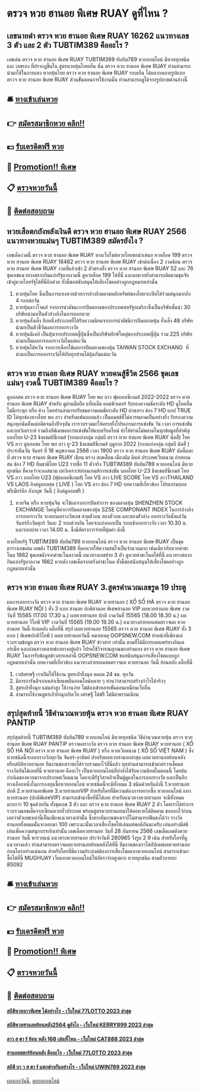 # ตรวจ หวย ฮานอย พิเศษ RUAY ดูที่ไหน ?
## เลขนายดำ ตรวจ หวย ฮานอย พิเศษ RUAY 16262 แนวทางเลข 3 ตัว และ 2 ตัว TUBTIM389 คืออะไร ?
เลขเด่น ตรวจ หวย ฮานอย พิเศษ RUAY TUBTIM389 ทับทิม789 หวยออนไลน์ มีหวยทุกชนิด และ เลขรอง ที่ปรากฏขึ้นใน สูตรหวยหุ้นไทยเย็น นั้น ตรวจ หวย ฮานอย พิเศษ RUAY ท่านสามารถนำมาใช้ในการแทง หวยหุ้นไทย ตรวจ หวย ฮานอย พิเศษ RUAY รอบเย็น ได้หลากหลายรูปแบบ ตรวจ หวย ฮานอย พิเศษ RUAY ส่วนขั้นตอนการใช้งานนั้น ท่านสามารถดูได้จากรูปภาพด้านล่างนี้

## 🛎 [ทางเข้าเล่นหวย](https://bit.ly/3BG5bNw)
## 👉 [สมัครสมาชิกหวย คลิก!!](https://bit.ly/3BG5bNw)
## 💵 [รับเครดิตฟรี หวย](https://bit.ly/3C3mvgS)
## 👑 [Promotion!! พิเศษ](https://bit.ly/3C3mvgS)
## 📋 [ตรวจหวยวันนี้](https://bit.ly/3C3mvgS)
## 📱 [ติดต่อสอบถาม](https://bit.ly/3C3mvgS)

## หวยเสือตกถังพลังเงินดี ตรวจ หวย ฮานอย พิเศษ RUAY 2566 แนวทางหวยแม่นๆ TUBTIM389 สมัครยังไง ?
เลขเด็ดงวดนี้ ตรวจ หวย ฮานอย พิเศษ RUAY ทางเว็บไซต์หวยไทยขอนำเสนอ หวยล็อค 199 ตรวจ หวย ฮานอย พิเศษ RUAY 16462 ตรวจ หวย ฮานอย พิเศษ RUAY เข้าต่อเนื่อง 2 งวดซ้อน ตรวจ หวย ฮานอย พิเศษ RUAY งวดที่แล้วเข้า 2 ตัวตรงทั้ง ตรวจ หวย ฮานอย พิเศษ RUAY 52 และ 76 ชุดเลขแนวทางสลากกินแบ่งรัฐบาลงวดนี้ ดูหวยล็อค 199 ได้ที่นี่ และคอหวยยังสามารถติดตามชุดจับเข้าคู่หวยไทยรัฐได้ที่นี่อีกด้วย ทั้งนี้ขอสนับสนุนให้เสี่ยงโชคอย่างถูกกฎหมายเท่านั้น
1. หวยหุ้นไทย ซึ่งเป็นการแทงหวยด้วยการอ้างอิงตลาดหลักทรัพย์ของไทยจะเปิดให้ร่วมสนุกมากถึง 4 รอบต่อวัน
2. หวยหุ้นดาวโจนส์ จากการนำดัชนะการปิดตลาดของประเทศสหรัฐอเมริกาซึ่งเป็นบริษัทชั้นนำ 30 บริษัทนำมาเป็นตัวอ้างอิงในการออกหวย
3. หวยหุ้นฮั่งเส็ง อีกหนึ่งประเภทที่ได้รับความนิยมจากการนำดัชนีการปิดตลาดหุ้น ฮั่งเส็ง 48 บริษัท นำมาเป็นตัวชี้วัดผลการออกรางวัล
4. หวยหุ้นนิเคอิ เป็นหุ้นจากประเทศญี่ปุ่นซึ่งเป็นบริษัทยักษ์ใหญ่ของประเทศญี่ปุ่น รวม 225 บริษัท นำมาเป็นผลการออกรางวัลในแต่ละวัน
5. หวยหุ้นไต้หวัน จากการเลือกใช้ผลการปิดตลาดของหุ้น TAIWAN STOCK EXCHANG  ที่นำมาเป็นการออกรางวัลให้กับทุกท่านได้ลุ้นกันแต่ละวัน

## ตรวจ หวย ฮานอย พิเศษ RUAY หวยคนสู้ชีวิต 2566 ชุดเลขแม่นๆ งวดนี้ TUBTIM389 คืออะไร ?
ดูบอลสด ตรวจ หวย ฮานอย พิเศษ RUAY ไทย พบ ลาว ฟุตบอลซีเกมส์ 2022-2022 ตรวจ หวย ฮานอย พิเศษ RUAY สำหรับ ดูผ่านมือถือ แท็บเล็ต คอมพิวเตอร์ รับรองความชัดระดับ HD ดูไหลลื่น ไม่มีกระตุก หรือ ค้าง โดยท่านสามารถรับชมความคมชัดระดับ HD ผ่านทาง ช่อง 7 HD แอป TRUE ID ได้ทุกช่องทางไทย พบ ลาว สำหรับแฟนบอลแล้ว เป็นแมตช์ที่ไม่ควรพลาดเป็นอย่างยิ่ง รับรองความสนุกทุกนัดตั้งแต่อดีตจนถึงปัจจุบัน เรารวบรวมมาให้ครบทั้งโปรแกรมการแข่งขัน วัน เวลา การแข่งขัน และบทวิเคราะห์ รวมถึงอัฟเดทผลการแข่งขันให้แบบเรียลไทม์ ทำให้ท่านไม่พลาดในทุกข้อมูลที่สำคัญ
บอลไทย U-23 ชิงแชมป์ซีเกมส์ (รอบแบ่งกลุ่ม กลุ่มบี ตรวจ หวย ฮานอย พิเศษ RUAY นัดสี่)
ไทย VS ลาว
ดูบอลสด ไทย พบ ลาว ยู-23 ชิงแชมป์ซีเกมส์ ฤดูกาล 2022 (รอบแบ่งกลุ่ม กลุ่มบี นัดสี่ ) ประจำคืนวัน จันทร์ ที่ 16 พฤษภาคม 2566 เวลา 1900 ตรวจ หวย ฮานอย พิเศษ RUAY นัดนี้แตะที่ ตรวจ หวย ฮานอย พิเศษ RUAY เธียน ตรวง สเตเดี้ยม เมืองนัม ดินห์ ประเทศเวียดนาม ถ่ายทอดสด ช่อง 7 HD
ทีมชาติไทย U23 รายชื่อ 11 ตัวจริง TUBTIM389 ทับทิม789 หวยออนไลน์ มีหวยทุกชนิด ที่คาดว่าจะลงสนาม
บทวิเคราะห์ก่อนเกมส์การแข่งขัน บอลไทย U-23 ชิงแชมป์ซีเกมส์ ไทย VS ลาว
บอลไทย U23 (ฟุตบอลซีเกมส์) ไทย VS ลาว
LIVE SCORE ไทย VS ลาวTHAILAND VS LAOS
ลิงค์ดูบอลสด ( LIVE ) ไทย VS ลาว
 ช่อง 7 HD 
บทความที่เกี่ยวข้อง
โปรแกรมบอล พรีเมียร์ลีก อังกฤษ วันนี้ ( ลิงค์ดูบอลฟรี )
1. หวยจีน หรือ หวยหุ้นจีน จะใช้ผลจากการปิดทำการ ของตลาดหุ้น SHENZHEN STOCK EXCHANGE โดยดูที่ค่าการปิดตลาดของหุ้น SZSE COMPONANT INDEX ในการอ้างอิงการออกรางวัล จะออกผลรางวัลเลข สามตัวบน สองตัวบน และสองตัวล่าง ออกรางวัลตั้งแต่วันจันทร์ถึงวันศุกร์ วันละ 2 รอบด้วยกัน โดยจะแบ่งออกเป็น รอบเช้าออกรางวัล เวลา 10.30 น. และรอบบ่าย เวลา 14.00 น. ซึ่งมีอัตราการจ่ายที่คุ้มค่า ดังนี้

หวยไทยรัฐ TUBTIM389 ทับทิม789 หวยออนไลน์ ตรวจ หวย ฮานอย พิเศษ RUAY เป็นชุดตารางเลขเด่น เลขดัง TUBTIM389 ที่คอหวยให้ความสนใจเป็นจำนวนมาก เช่นเดียวกับหวยคำชะโนด 1662 ชุดเลขดังจากคำชะโนดงวดนี้ แนวทางเลขท้าย 3 ตัว ดูหวยคำชะโนดได้ที่นี่ แนวทางสลากกินแบ่งรัฐบาลงวด 1662 หวยดัง เลขเด็ดจากตรังคำชะโนด ทั้งนี้ขอสนับสนุนให้เสี่ยงโชคอย่างถูกกฎหมายเท่านั้น

## ตรวจ หวย ฮานอย พิเศษ RUAY 3.สูตรคำนวณเลขรูด 19 ประตู
ผลการออกรางวัล ตรวจ หวย ฮานอย พิเศษ RUAY หวยฮานอย ( XỔ SỐ HÀ ตรวจ หวย ฮานอย พิเศษ RUAY NỘI ) ทั้ง 3 แบบ ฮานอย ปกติฮานอย พิเศษฮานอย VIP
ผลหวยฮานอย พิเศษ งวดวันที่ 15565 (17.00 17.30 น.)
ผลหวยฮานอย ปกติ งวดวันที่ 15565 (18.00 18.30 น.)
ผลหวยฮานอย วีไอพี VIP งวดวันที่ 15565 (19.00 19.30 น.)
 แนวทางถ่ายทอดสดตรวจผล หวยฮานอย วันนี้ ย้อนหลัง คลิ๊กที่นี่ 
สรุป ผลหวยฮานอย 15565 ตรวจ หวย ฮานอย พิเศษ RUAY ทั้ง 3 แบบ ( พิเศษปกติวีไอพี ) ผลหวยฮานอยวันนี้
หมายเหตุ OOPSNEW.COM ทำหน้าที่เพียงแค่รวบรวมข้อมูล ตรวจ หวย ฮานอย พิเศษ RUAY ข่าวสาร เท่านั้น ตามที่ได้มีการเผยแพร่ทางอินเตอร์เน็ท และผ่านทางหลายช่องทางอยู่แล้ว โปรดใช้วิจารณญาณของท่านเอง ตรวจ หวย ฮานอย พิเศษ RUAY ในการรับข้อมูลข่าวสารเหล่านี้ OOPSNEW.COM ขอสนับสนุนการเสี่ยงโชคแบบถูกกฎหมายเท่านั้น
บทความที่เกี่ยวข้อง
แนวทางถ่ายทอดสดตรวจผล หวยฮานอย วันนี้ ย้อนหลัง คลิ๊กที่นี่
1. เวปเศรษฐี เราเปิดให้ใช้งาน สูตรเป่ายิ้งฉุบ ตลอด 24 ชม. ทุกวัน
2. มีการการันตีจากเหล่าเซียนพนันออนไลน์หลาย ๆ ท่านว่าสามารถสร้างกำไรได้จริงๆ
3. สูตรเป่ายิ้งฉุบ แม่นยำสูง ใช้งานง่าย ไม่ต้องเข้าหลายขั้นตอนเหมือนเว็บอื่น
4. สามารถใช้งานสูตรเป่ายิงฉุบกับเว็บ เศรษฐี ได้ฟรี ไม่มีค่าธรรมเนียม

## สรุปสุดท้ายนี้ วิธีคํานวณหวยหุ้น ตรวจ หวย ฮานอย พิเศษ RUAY PANTIP
สรุปสุดท้ายนี้ TUBTIM389 ทับทิม789 หวยออนไลน์ มีหวยทุกชนิด วิธีคํานวณหวยหุ้น ตรวจ หวย ฮานอย พิเศษ RUAY PANTIP ตรวจผลรางวัล ตรวจ หวย ฮานอย พิเศษ RUAY หวยฮานอย ( XỔ SỐ HÀ NỘI ตรวจ หวย ฮานอย พิเศษ RUAY ) หรือ หวยเวียดนาม ( XỔ SỐ VIỆT NAM ) ซึ่งหวยชนิดนี้จะออกรางวัลทุกวัน จันทร์-อาทิตย์ สำหรับผลหวยฮานอยล่าสุด ผลหวยฮานอยย้อนหลัง หรือสถิติหวยอานอย ทีมงานของเราขอได้รวบรวมมาไว้ที่นี่แล้ว ทุกท่านสามารถเข้ามาตรวจเช็คผลรางวัลกันได้เลยที่นี่
หวยฮานอย คืออะไร เป็นหวยออนไลน์ที่กำลังได้รับความนิยมในตอนนี้ โดยต้นกำเนิดของหวยมาจากประเทศเวียดนาม โดยจะมีรัฐวิสาหกิจเป็นผู้ดูแลในการออกรางวัล และเป็นอีกทางเลือกหนึ่งในการลงทุนซื้อหวยออนไลน์ หวยชนิดนี้จะมีทั้งหมด 3 ชนิดด้วยกันดังนี้ 1.หวยฮานอยปกติ 2.หวยฮานอยพิเศษ 3.หวยฮานอยVIP สำหรับใครที่มีความต้องการอยากซื้อ หวยออนไลน์ แทงหวยฮานอย (ปกติพิเศษVIP) สามารถเข้ามาซื้อที่นี่ได้เลย
สำหรับแนวทางหวยฮานอย จะมีทั้งหมดมากกว่า 10 ชุดด้วยกัน ทั้งชุดเลข 3 ตัว และ ตรวจ หวย ฮานอย พิเศษ RUAY 2 ตัว โดยเราได้ทำการรวบรวมเลขเด็ดจากเซียนหวยทั่วประเทศ พร้อมสูตรหวยฮานอยมาให้คอหวยได้ติดตาม ขอบอกไว้ก่อนเลยว่าตัวเลขเหล่านี้เป็นเพียงแนวทางเท่านั้น ซึ่งทางทีมงานของเราก็ไม่สามารถฟันธงได้ว่า รางวัลฮานอยทั้งหมดนั้นจะออกมา 100 เพราะฉะนั้นเวลาเสี่ยงโชคให้เล่นแต่พอดีกันนะครับ เล่นอย่างมีสติเล่นเพื่อความสนุกบรรเทิงเท่านั้น
เลขเด็ดหวยฮานอย วันที่ 28 กันยายน 2566 เลขเด็ดเลขดังหวยฮานอย วันนี้ พารวยแน่ แนวทางหวยฮานอย ประจำวันที่ 280965 วิ่งรูด 2 9 เน้น สำหรับใครที่ดูแนวทางแล้ว ท่านสามารถตรวจผลหวยฮานอยย้อนหลังได้ที่นี่ ทีมงานของเราได้อัปเดตผลหวยฮานอยก่อนใครอย่างแน่นอน สำหรับใครที่มีความประสงค์ต้องการเสี่ยงโชคแทงหวยออนไลน์ สามารถเข้ามาซื้อได้ที่นี่ MUGHUAY เว็บแทงหวยออนไลน์ให้อัตราจ่ายสูงมาก หวยทุกชนิด สามตัวบาทละ 85092

## 🛎 [ทางเข้าเล่นหวย](https://bit.ly/3BG5bNw)
## 👉 [สมัครสมาชิกหวย คลิก!!](https://bit.ly/3BG5bNw)
## 💵 [รับเครดิตฟรี หวย](https://bit.ly/3C3mvgS)
## 👑 [Promotion!! พิเศษ](https://bit.ly/3C3mvgS)
## 📋 [ตรวจหวยวันนี้](https://bit.ly/3C3mvgS)
## 📱 [ติดต่อสอบถาม](https://bit.ly/3C3mvgS)

#### [สถิติหวยลาวพิเศษ ได้อย่างไร - เว็บใหม่ 77LOTTO 2023 ล่าสุด](https://atom.io/themes/สถิติหวยลาวพิเศษ%20ได้อย่างไร%20-%20เว็บใหม่%2077lotto%202023%20ล่าสุด)
#### [สถิติหวยฮานอยย้อนหลัง2564 ดูยังไง - เว็บใหม่ KERRY899 2023 ล่าสุด](https://atom.io/themes/สถิติหวยฮานอยย้อนหลัง2564%20ดูยังไง%20-%20เว็บใหม่%20kerry899%202023%20ล่าสุด)
#### [ลาว ส ตา ร์ ย้อน หลัง 168 เล่นที่ไหน - เว็บใหม่ CAT888 2023 ล่าสุด](https://atom.io/themes/ลาว%20ส%20ตา%20ร์%20ย้อน%20หลัง%20168%20เล่นที่ไหน%20-%20เว็บใหม่%20cat888%202023%20ล่าสุด)
#### [ฮานอยสตาร์ย้อนหลัง คืออะไร - เว็บใหม่ 77LOTTO 2023 ล่าสุด](https://atom.io/themes/ฮานอยสตาร์ย้อนหลัง%20คืออะไร%20-%20เว็บใหม่%2077lotto%202023%20ล่าสุด)
#### [สถิติ บา ว ส ตา ร์ แตกต่างกันอย่างไร - เว็บใหม่ UWIN789 2023 ล่าสุด](https://atom.io/themes/สถิติ%20บา%20ว%20ส%20ตา%20ร์%20แตกต่างกันอย่างไร%20-%20เว็บใหม่%20uwin789%202023%20ล่าสุด)

[ผลบอลวันนี้](https://siamsport.tv "ผลบอลวันนี้"), [ดูบอลออนไลน์](https://siamsport.tv/ดูบอลสด "ดูบอลออนไลน์")
